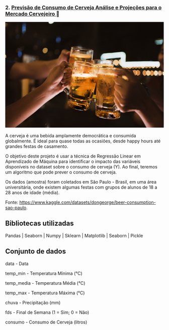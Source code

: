 ### 2. [ Previsão de Consumo de Cerveja Análise e Projeções para o Mercado Cervejeiro ](https://github.com/Gabrieldevelopermax/Data-Science-Portfolio/tree/main/Projeto%202%20-%20Previs%C3%A3o%20de%20Consumo%20de%20Cerveja%20Analise%20e%20Projecoes%20para%20o%20Mercado%20Cervejeiro) :beer:

  

![Image header](Fotos/consumo-de-cerveja.jpg)

  

A cerveja é uma bebida amplamente democrática e consumida globalmente. É ideal para quase todas as ocasiões, desde happy hours até grandes festas de casamento.

O objetivo deste projeto é usar a técnica de Regressão Linear em Aprendizado de Máquina para identificar o impacto das variáveis disponíveis no dataset sobre o consumo de cerveja (Y). Ao final, teremos um algoritmo que pode prever o consumo de cerveja.

Os dados (amostra) foram coletados em São Paulo - Brasil, em uma área universitária, onde existem algumas festas com grupos de alunos de 18 a 28 anos de idade (média).

Fonte: https://www.kaggle.com/datasets/dongeorge/beer-consumption-sao-paulo.

  

## Bibliotecas utilizadas

Pandas | Seaborn | Numpy | Sklearn | Matplotlib | Seaborn | Pickle

  

## Conjunto de dados

data - Data

temp_min - Temperatura Mínima (°C)

temp_media - Temperatura Média (°C)

temp_max - Temperatura Máxima (°C)

chuva - Precipitação (mm)

fds - Final de Semana (1 = Sim; 0 = Não)

consumo - Consumo de Cerveja (litros)
